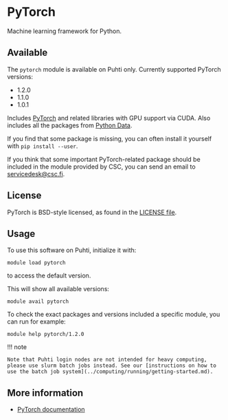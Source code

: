 # PyTorch

Machine learning framework for Python.

## Available

The `pytorch` module is available on Puhti only.  Currently supported PyTorch versions:

- 1.2.0
- 1.1.0
- 1.0.1

Includes [PyTorch](https://pytorch.org/) and related libraries with GPU support via CUDA.  Also includes all the packages from [Python Data](python-data.md).

If you find that some package is missing, you can often install it yourself with `pip install --user`.

If you think that some important PyTorch-related package should be included in the module provided by CSC, you can send an email to <servicedesk@csc.fi>.

## License

PyTorch is BSD-style licensed, as found in the [LICENSE file](https://github.com/pytorch/pytorch/blob/master/LICENSE).

## Usage

To use this software on Puhti, initialize it with:

```text
module load pytorch
```

to access the default version.

This will show all available versions:

```text
module avail pytorch
```

To check the exact packages and versions included a specific module, you can run for example:

```text
module help pytorch/1.2.0
```

!!! note 

    Note that Puhti login nodes are not intended for heavy computing, please use slurm batch jobs instead. See our [instructions on how to use the batch job system](../computing/running/getting-started.md).

## More information

- [PyTorch documentation](https://pytorch.org/docs/stable/index.html)
